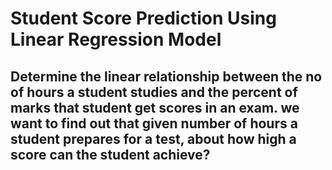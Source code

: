 # Student Score Prediction Using Linear Regression Model
## Determine the linear relationship between the no of hours a student studies and the percent of marks that student get scores in an exam. we want to find out that given number of hours a student prepares for a test, about how high a score can the student achieve?
